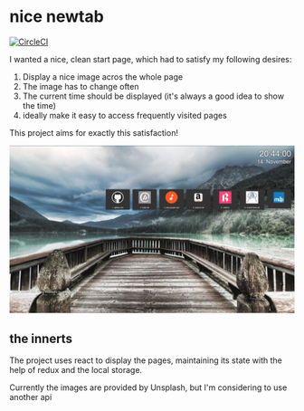 # nice newtab

[![CircleCI](https://circleci.com/gh/aequi42/nice-newtab.svg?style=svg)](https://circleci.com/gh/aequi42/nice-newtab)

I wanted a nice, clean start page, which had to satisfy my following desires:

1. Display a nice image acros the whole page
1. The image has to change often
1. The current time should be displayed (it's always a good idea to show the time)
1. ideally make it easy to access frequently visited pages

This project aims for exactly this satisfaction!

![Screenshot](./readme_assets/screenshot.png)

## the innerts

The project uses react to display the pages, maintaining its state with the help of redux
and the local storage.

Currently the images are provided by Unsplash, but I'm considering to use another api